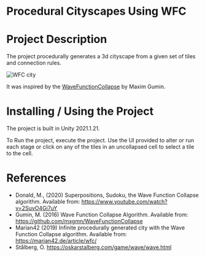 # Procedural Cityscapes Using WFC

# Project Description
The project procedurally generates a 3d cityscape from a given set of tiles and connection rules.  

![WFC city](https://user-images.githubusercontent.com/55785328/179972456-5a03cf36-38c9-4a22-b93a-999d205d3b13.jpg)

It was inspired by the [WaveFunctionCollapse](https://github.com/mxgmn/WaveFunctionCollapse) by Maxim Gumin.

# Installing / Using the Project
The project is built in Unity 2021.1.21. 

To Run the project, execute the project. Use the UI provided to alter or run each stage or click on any of the tiles in an uncollapsed cell to select a tile to the cell.

# References
- Donald, M., (2020) Superpositions, Sudoku, the Wave Function Collapse algorithm. Available from: https://www.youtube.com/watch?v=2SuvO4Gi7uY
- Gumin, M. (2016) Wave Function Collapse Algorithm. Available from: https://github.com/mxgmn/WaveFunctionCollapse
- Marian42 (2019) Infinite procedurally generated city with the Wave Function Collapse algorithm. Available from: https://marian42.de/article/wfc/
- Stålberg, O. https://oskarstalberg.com/game/wave/wave.html
